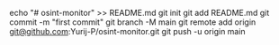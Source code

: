 echo "# osint-monitor" >> README.md
git init
git add README.md
git commit -m "first commit"
git branch -M main
git remote add origin git@github.com:Yurij-P/osint-monitor.git
git push -u origin main
